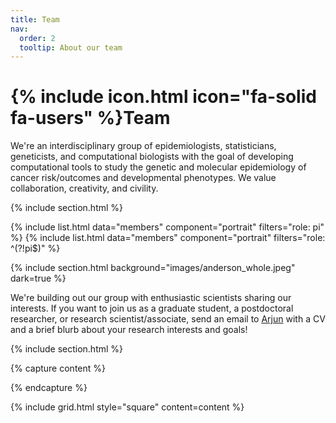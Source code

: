 ```yaml
---
title: Team
nav:
  order: 2
  tooltip: About our team
---
```


# {% include icon.html icon="fa-solid fa-users" %}Team

We're an interdisciplinary group of epidemiologists, statisticians, geneticists, and computational biologists with the goal of 
developing computational tools to study the
genetic and molecular epidemiology of cancer risk/outcomes and developmental phenotypes. We value
collaboration, creativity, and civility.

{% include section.html %}

{% include list.html data="members" component="portrait" filters="role: pi" %}
{% include list.html data="members" component="portrait" filters="role: ^(?!pi$)" %}

{% include section.html background="images/anderson_whole.jpeg" dark=true %}

We're building out our group with enthusiastic scientists sharing our interests. If you want to join us
as a graduate student, a postdoctoral researcher, or research scientist/associate, send an email to
[Arjun](mailto:bhattacharya.a.bt@gmail.com) with a CV and a brief blurb about your research interests and goals!

{% include section.html %}

{% capture content %}

{% endcapture %}

{% include grid.html style="square" content=content %}
